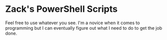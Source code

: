 # Zack's PowerShell Scripts

Feel free to use whatever you see. I'm a novice when it comes to programming but I can eventually figure out what I need to do to get the job done. 
